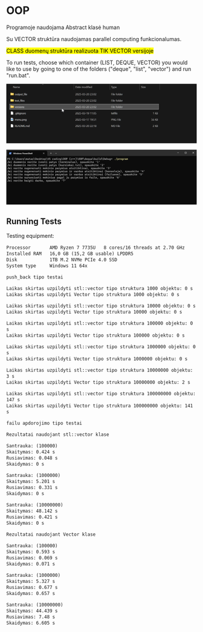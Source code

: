 
# OOP

Programoje naudojama Abstract klasė human

Su VECTOR struktūra naudojamas parallel computing funkcionalumas.

<mark>CLASS duomenų struktūra realizuota TIK VECTOR versijoje<mark>

To run tests, choose which container (LIST, DEQUE, VECTOR) you would like to use by going to one of the folders ("deque", "list", "vector") and run "run.bat".

![Instructions](https://github.com/Matt-Vasia/OOP/blob/v1.0/instructions.gif?raw=true)

![Menu example](https://github.com/Matt-Vasia/OOP/blob/v1.0/menu.png?raw=true)

## Running Tests

Testing equipment:
```
Processor	    AMD Ryzen 7 7735U   8 cores/16 threads at 2.70 GHz
Installed RAM	16,0 GB (15,2 GB usable) LPDDR5
Disk            1TB M.2 NVMe PCIe 4.0 SSD
System type	    Windows 11 64x
```

```
push_back tipo testai
```

```
Laikas skirtas uzpildyti stl::vector tipo struktura 1000 objektu: 0 s
Laikas skirtas uzpildyti Vector tipo struktura 1000 objektu: 0 s
```
```
Laikas skirtas uzpildyti stl::vector tipo struktura 10000 objektu: 0 s
Laikas skirtas uzpildyti Vector tipo struktura 10000 objektu: 0 s
```
```
Laikas skirtas uzpildyti stl::vector tipo struktura 100000 objektu: 0 s
Laikas skirtas uzpildyti Vector tipo struktura 100000 objektu: 0 s
```
```
Laikas skirtas uzpildyti stl::vector tipo struktura 1000000 objektu: 0 s
Laikas skirtas uzpildyti Vector tipo struktura 1000000 objektu: 0 s
```
```
Laikas skirtas uzpildyti stl::vector tipo struktura 10000000 objektu: 3 s
Laikas skirtas uzpildyti Vector tipo struktura 10000000 objektu: 2 s
```
```
Laikas skirtas uzpildyti stl::vector tipo struktura 100000000 objektu: 147 s
Laikas skirtas uzpildyti Vector tipo struktura 100000000 objektu: 141 s
```

```
failu apdorojimo tipo testai
```

```
Rezultatai naudojant stl::vector klase
```

```
Santrauka: (100000)
Skaitymas: 0.424 s
Rusiavimas: 0.048 s
Skaidymas: 0 s
```
```
Santrauka: (1000000)
Skaitymas: 5.201 s
Rusiavimas: 0.331 s
Skaidymas: 0 s
```
```
Santrauka: (10000000)
Skaitymas: 48.142 s
Rusiavimas: 0.421 s
Skaidymas: 0 s
```

```
Rezultatai naudojant Vector klase
```

```
Santrauka: (100000)
Skaitymas: 0.593 s
Rusiavimas: 0.069 s
Skaidymas: 0.071 s
```
```
Santrauka: (1000000)
Skaitymas: 5.327 s
Rusiavimas: 0.677 s
Skaidymas: 0.657 s
```
```
Santrauka: (10000000)
Skaitymas: 44.439 s
Rusiavimas: 7.48 s
Skaidymas: 6.605 s
```
